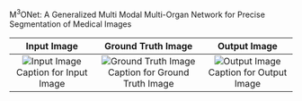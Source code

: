 M<sup>3</sup>ONet: A Generalized Multi Modal Multi-Organ Network for Precise Segmentation of Medical Images



<!--
<p align="center">
  <img src="https://github.com/Snehashis100/M3ONet/blob/main/media/input_imgs.gif" width="180" height="180"/>&nbsp;&nbsp;&nbsp;
  Caption for Input Image

  <img src="https://github.com/Snehashis100/M3ONet/blob/main/media/gt_imgs.gif" width="180" height="180"/>&nbsp;&nbsp;&nbsp;
  Caption for GT Image

  <img src="https://github.com/Snehashis100/M3ONet/blob/main/media/output_imgs.gif" width="180" height="180"/>&nbsp;&nbsp;
  Caption for Output Image
</p>
-->

| Input Image | Ground Truth Image | Output Image |
|:-----------:|:-----------------:|:------------:|
| ![Input Image](https://github.com/Snehashis100/M3ONet/blob/main/media/input_imgs.gif) Caption for Input Image | ![Ground Truth Image](https://github.com/Snehashis100/M3ONet/blob/main/media/gt_imgs.gif) Caption for Ground Truth Image | ![Output Image](https://github.com/Snehashis100/M3ONet/blob/main/media/output_imgs.gif) Caption for Output Image |





